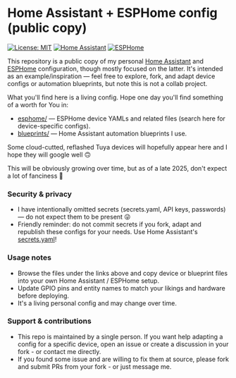 # Home Assistant + ESPHome config (public copy)

[![License: MIT](https://img.shields.io/badge/License-MIT-blue.svg)](./LICENSE)
[![Home Assistant](https://img.shields.io/badge/Home%20Assistant-Reference-2EA8E5?logo=home-assistant&logoColor=white)](https://www.home-assistant.io/)
[![ESPHome](https://img.shields.io/badge/ESPHome-Device%20Configs-F47C21?logo=esphome&logoColor=white)](https://esphome.io/)

This repository is a public copy of my personal [Home Assistant](https://home-assistant.io) and [ESPHome](https://esphome.io/) configuration, though mostly focused on the latter. It's intended as an example/inspiration — feel free to explore, fork, and adapt device configs or automation blueprints, but note this is not a collab project.

What you'll find here is a living config. Hope one day you'll find something of a worth for You in:
- [esphome/](./esphome/) — ESPHome device YAMLs and related files (search here for device-specific configs).
- [blueprints/](./blueprints/) — Home Assistant automation blueprints I use.

Some cloud-cutted, reflashed Tuya devices will hopefully appear here and I hope they will google well 🙃

This will be obviously growing over time, but as of a late 2025, don't expect a lot of fanciness 🤣

### Security & privacy
- I have intentionally omitted secrets (secrets.yaml, API keys, passwords) — do not expect them to be present 😜
- Friendly reminder: do not commit secrets if you fork, adapt and republish these configs for your needs. Use Home Assistant's [secrets.yaml](https://www.home-assistant.io/docs/configuration/secrets/)!

### Usage notes
- Browse the files under the links above and copy device or blueprint files into your own Home Assistant / ESPHome setup. 
- Update GPIO pins and entity names to match your likings and hardware before deploying.
- It's a living personal config and may change over time.

### Support & contributions
- This repo is maintained by a single person. If you want help adapting a config for a specific device, open an issue or create a discussion in your fork - or contact me directly.
- If you found some issue and are willing to fix them at source, please fork and submit PRs from your fork - or just message me.
